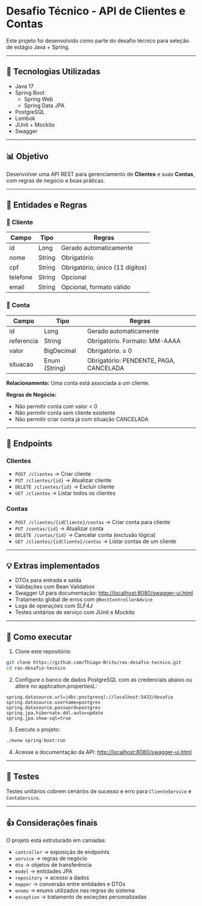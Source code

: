 # Desafio Técnico - API de Clientes e Contas

Este projeto foi desenvolvido como parte do desafio técnico para seleção de estágio Java + Spring.

---

## 💪 Tecnologias Utilizadas

* Java 17
* Spring Boot
  * Spring Web
  * Spring Data JPA
* PostgreSQL
* Lombok
* JUnit + Mockito
* Swagger

---

## 📊 Objetivo

Desenvolver uma API REST para gerenciamento de **Clientes** e suas **Contas**, com regras de negócio e boas práticas.

---

## 💼 Entidades e Regras

### 📅 Cliente

| Campo    | Tipo   | Regras                          |
| -------- | ------ | ------------------------------- |
| id       | Long   | Gerado automaticamente          |
| nome     | String | Obrigatório                     |
| cpf      | String | Obrigatório, único (11 dígitos) |
| telefone | String | Opcional                        |
| email    | String | Opcional, formato válido        |

### 💸 Conta

| Campo      | Tipo          | Regras                                 |
| ---------- | ------------- | -------------------------------------- |
| id         | Long          | Gerado automaticamente                 |
| referencia | String        | Obrigatório. Formato: MM-AAAA          |
| valor      | BigDecimal    | Obrigatório. ≥ 0                       |
| situacao   | Enum (String) | Obrigatório: PENDENTE, PAGA, CANCELADA |

**Relacionamento:** Uma conta está associada a um cliente.

**Regras de Negócio:**

* Não permitir conta com valor < 0
* Não permitir conta sem cliente existente
* Não permitir criar conta já com situação CANCELADA

---

## 🔢 Endpoints

### Clientes

* `POST /clientes` → Criar cliente
* `PUT /clientes/{id}` → Atualizar cliente
* `DELETE /clientes/{id}` → Excluir cliente
* `GET /clientes` → Listar todos os clientes

### Contas

* `POST /clientes/{idCliente}/contas` → Criar conta para cliente
* `PUT /contas/{id}` → Atualizar conta
* `DELETE /contas/{id}` → Cancelar conta (exclusão lógica)
* `GET /clientes/{idCliente}/contas` → Listar contas de um cliente

---

## 💡 Extras implementados

* DTOs para entrada e saída
* Validações com Bean Validation
* Swagger UI para documentação: [http://localhost:8080/swagger-ui.html](http://localhost:8080/swagger-ui.html)
* Tratamento global de erros com `@RestControllerAdvice`
* Logs de operações com SLF4J
* Testes unitários de serviço com JUnit e Mockito

---

## 🚀 Como executar
1. Clone este repositório:

```bash
git clone https://github.com/Thiago-Brito/ras-desafio-tecnico.git
cd ras-desafio-tecnico
```

2. Configure o banco de dados PostgreSQL com as credenciais abaixo ou altere no application.propertiesL:

```properties
spring.datasource.url=jdbc:postgresql://localhost:5432/desafio
spring.datasource.username=postgres
spring.datasource.password=postgres
spring.jpa.hibernate.ddl-auto=update
spring.jpa.show-sql=true
```

3. Execute o projeto:

```bash
./mvnw spring-boot:run
```

4. Acesse a documentação da API:
   [http://localhost:8080/swagger-ui.html](http://localhost:8080/swagger-ui.html)

---

## 📅 Testes

Testes unitários cobrem cenários de sucesso e erro para `ClienteService` e `ContaService`.

---

## 👍 Considerações finais

O projeto está estruturado em camadas:

* `controller` → exposição de endpoints
* `service` → regras de negócio
* `dto` → objetos de transferência
* `model` → entidades JPA
* `repository` → acesso a dados
* `mapper` → conversão entre entidades e DTOs
* `enums` → enums utilizados nas regras do sistema
* `exception` → tratamento de exceções personalizadas
